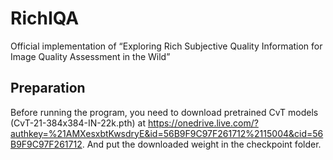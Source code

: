 # RichIQA

Official implementation of “Exploring Rich Subjective Quality Information for Image Quality Assessment in the Wild”

## Preparation

Before running the program, you need to download pretrained CvT models (CvT-21-384x384-IN-22k.pth) at https://onedrive.live.com/?authkey=%21AMXesxbtKwsdryE&id=56B9F9C97F261712%2115004&cid=56B9F9C97F261712. And put the downloaded weight in the checkpoint folder.
